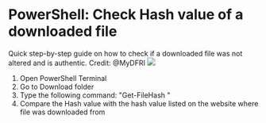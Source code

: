 # PowerShell: Check Hash value of a downloaded file 
Quick step-by-step guide on how to check if a downloaded file was not altered and is authentic.
Credit: @MyDFRI <a href="https://www.youtube.com/@MyDFIR"><img src="https://img.shields.io/badge/-Youtube-red?&style=for-the-badge&logo=Youtube&logoColor=white" /></a>

1. Open PowerShell Terminal
2. Go to Download folder
3. Type the following command: "Get-FileHash <enter filename>"
4. Compare the Hash value with the hash value listed on the website where file was downloaded from
